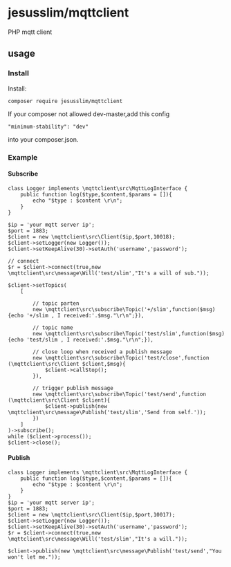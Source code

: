 # jesusslim/mqttclient

PHP mqtt client

## usage

### Install

Install:

	composer require jesusslim/mqttclient

If your composer not allowed dev-master,add this config

	"minimum-stability": "dev"
	
into your composer.json.

### Example

#### Subscribe

    class Logger implements \mqttclient\src\MqttLogInterface {
        public function log($type,$content,$params = []){
            echo "$type : $content \r\n";
        }
    }
    
    $ip = 'your mqtt server ip';
    $port = 1883;
    $client = new \mqttclient\src\Client($ip,$port,10018);
    $client->setLogger(new Logger());
    $client->setKeepAlive(30)->setAuth('username','password');
    
    // connect
    $r = $client->connect(true,new \mqttclient\src\message\Will('test/slim',"It's a will of sub."));
    
    $client->setTopics(
        [
        
            // topic parten
            new \mqttclient\src\subscribe\Topic('+/slim',function($msg){echo '+/slim , I received:'.$msg."\r\n";}),
        
            // topic name
            new \mqttclient\src\subscribe\Topic('test/slim',function($msg){echo 'test/slim , I received:'.$msg."\r\n";}),
        
            // close loop when received a publish message
            new \mqttclient\src\subscribe\Topic('test/close',function (\mqttclient\src\Client $client,$msg){
                $client->callStop();
            }),
        
            // trigger publish message
            new \mqttclient\src\subscribe\Topic('test/send',function (\mqttclient\src\Client $client){
                $client->publish(new \mqttclient\src\message\Publish('test/slim','Send from self.'));
            })
        ]
    )->subscribe();
    while ($client->process());
    $client->close();
    
#### Publish

    class Logger implements \mqttclient\src\MqttLogInterface {
        public function log($type,$content,$params = []){
            echo "$type : $content \r\n";
        }
    }
    $ip = 'your mqtt server ip';
    $port = 1883;
    $client = new \mqttclient\src\Client($ip,$port,10017);
    $client->setLogger(new Logger());
    $client->setKeepAlive(30)->setAuth('username','password');
    $r = $client->connect(true,new \mqttclient\src\message\Will('test/slim',"It's a will."));    
    
    $client->publish(new \mqttclient\src\message\Publish('test/send',"You won't let me."));
    

    